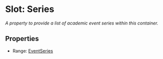 # Slot: Series
_A property to provide a list of academic event series within this container._



<!-- no inheritance hierarchy -->


## Properties

 * Range: [EventSeries](EventSeries.md)







